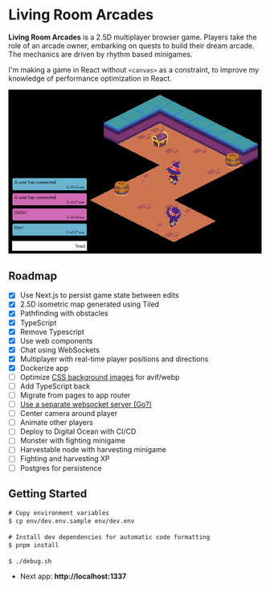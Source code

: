 # Living Room Arcades

**Living Room Arcades** is a 2.5D multiplayer browser game. Players take the role of an arcade owner, embarking on quests to build their dream arcade. The mechanics are driven by rhythm based minigames.

I'm making a game in React without `<canvas>` as a constraint, to improve my knowledge of performance optimization in React.

![Screenshot](screenshot.png)

## Roadmap

- [X] Use Next.js to persist game state between edits
- [X] 2.5D isometric map generated using Tiled
- [X] Pathfinding with obstacles
- [X] TypeScript
- [X] Remove Typescript
- [X] Use web components
- [X] Chat using WebSockets
- [X] Multiplayer with real-time player positions and directions
- [X] Dockerize app
- [ ] Optimize [CSS background images](https://nextjs.org/docs/app/api-reference/components/image#background-css) for avif/webp
- [ ] Add TypeScript back
- [ ] Migrate from pages to app router
- [ ] [Use a separate websocket server (Go?)](https://codingtricks.co/posts/how-to-use-websocket-in-nextjs-app-router-with-socketio)
- [ ] Center camera around player
- [ ] Animate other players
- [ ] Deploy to Digital Ocean with CI/CD
- [ ] Monster with fighting minigame
- [ ] Harvestable node with harvesting minigame
- [ ] Fighting and harvesting XP
- [ ] Postgres for persistence
## Getting Started

```
# Copy environment variables
$ cp env/dev.env.sample env/dev.env

# Install dev dependencies for automatic code formatting
$ pnpm install

$ ./debug.sh
```

- Next app: **http://localhost:1337**